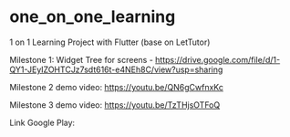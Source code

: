 # one_on_one_learning

1 on 1 Learning Project with Flutter (base on LetTutor)

Milestone 1: Widget Tree for screens - https://drive.google.com/file/d/1-QY1-JEyIZOHTCJz7sdt616t-e4NEh8C/view?usp=sharing

Milestone 2 demo video: https://youtu.be/QN6gCwfnxKc

Milestone 3 demo video: https://youtu.be/TzTHjsOTFoQ

Link Google Play: <to be updated>
